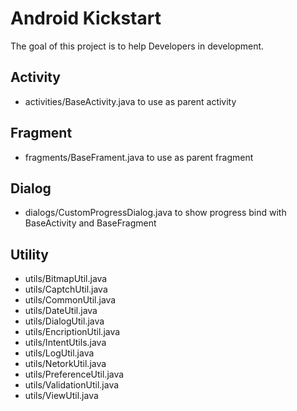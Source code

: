 # Android Kickstart
The goal of this project is to help Developers in development.

## Activity
* activities/BaseActivity.java to use as parent activity 

## Fragment
* fragments/BaseFrament.java to use as parent fragment

## Dialog
* dialogs/CustomProgressDialog.java to show progress bind with BaseActivity and BaseFragment

## Utility
* utils/BitmapUtil.java
* utils/CaptchUtil.java
* utils/CommonUtil.java
* utils/DateUtil.java
* utils/DialogUtil.java
* utils/EncriptionUtil.java
* utils/IntentUtils.java 
* utils/LogUtil.java 
* utils/NetorkUtil.java
* utils/PreferenceUtil.java 
* utils/ValidationUtil.java
* utils/ViewUtil.java
